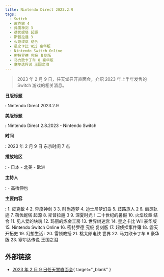 ```yaml
---
title: Nintendo Direct 2023.2.9
tags:
  - Switch
  - 皮克敏 4
  - 异度神剑 3
  - 蓓优妮塔 起源
  - 斯普拉遁 3
  - 火焰纹章 结合
  - 星之卡比 Wii 豪华版
  - Nintendo Switch Online
  - 密特罗德 究极 复刻版
  - 马力欧卡丁车 8 豪华版
  - 塞尔达传说 王国之泪
---
```


> 2023 年 2 月 9 日，任天堂召开直面会，介绍 2023 年上半年发售的 Switch 游戏的相关消息。

**日版标题**

:	Nintendo Direct 2023.2.9

**美版标题**

:	Nintendo Direct 2.8.2023 - Nintendo Switch

**时间**

:	2023 年 2 月 9 日 东京时间 7 点

**播放地区**

:	- 日本
	- 北美
	- 欧洲

**主持人**

:	- 高桥伸也

**主要内容**

:	1. 皮克敏 4
	2. 异度神剑 3
   	3. 时尚造梦
   	4. 迪士尼梦幻岛
   	5. 歧路旅人 2
   	6. 幽灵轨迹
   	7. 蓓优妮塔 起源
   	8. 斯普拉遁 3
   	9. 深夏时光！二十世纪的暑假
   	10. 火焰纹章 结合
   	11. 见人爱的块魂
   	12. 玛丽的炼金工房
   	13. 世界树迷宫
   	14. 星之卡比 Wii 豪华版
   	15. Nintendo Switch Online
   	16. 密特罗德 究极 复刻版
   	17. 超侦探事件簿
   	18. 霸天开拓史
   	19. 幻想生活 i
   	20. 雷顿教授
   	21. 桃太郎电铁 世界
   	22. 马力欧卡丁车 8 豪华版
   	23. 塞尔达传说 王国之泪

## 外部链接

- [2023 年 2 月 9 日任天堂直面会](https://www.bilibili.com/video/BV1C54y1N7nY/){ target="_blank" }
